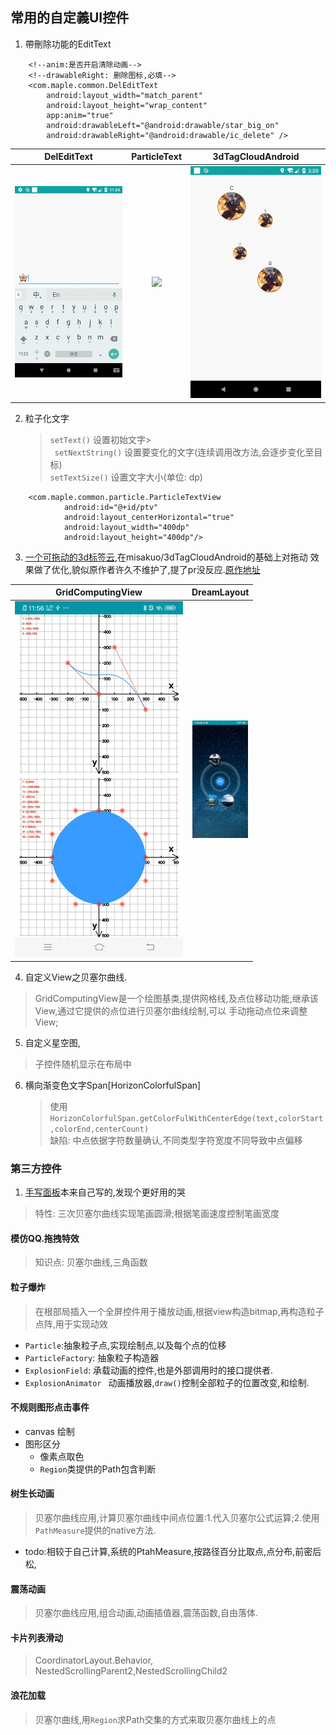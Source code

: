## 常用的自定義UI控件

1. 帶刪除功能的EditText
    
```
    <!--anim:是否开启清除动画-->
    <!--drawableRight: 删除图标,必填-->
    <com.maple.common.DelEditText
        android:layout_width="match_parent"
        android:layout_height="wrap_content"
        app:anim="true" 
        android:drawableLeft="@android:drawable/star_big_on"
        android:drawableRight="@android:drawable/ic_delete" />
```

| DelEditText | ParticleText | 3dTagCloudAndroid|
| :--: | :--: | :--: |
| ![](./screenshot/delEdittext.gif)  | ![](./screenshot/particle.gif)|![](./screenshot/3d.gif)

2. 粒子化文字
    > `setText()` 设置初始文字><br/>
     ` setNextString()` 设置要变化的文字(连续调用改方法,会逐步变化至目标) <br/>
     `setTextSize()` 设置文字大小(单位: dp)
    
```
    <com.maple.common.particle.ParticleTextView
            android:id="@+id/ptv"
            android:layout_centerHorizontal="true"
            android:layout_width="400dp"
            android:layout_height="400dp"/>
```
3. [一个可拖动的3d标签云](https://github.com/wangfengye/3dTagCloudAndroid),在misakuo/3dTagCloudAndroid的基础上对拖动
效果做了优化,貌似原作者许久不维护了,提了pr没反应.[原作地址](https://github.com/misakuo/3dTagCloudAndroid)

| GridComputingView |DreamLayout|
| :--: | :--: |
| ![](./screenshot/brx.gif)  |  ![](./screenshot/woniu.gif) |

4. 自定义View之贝塞尔曲线.
> GridComputingView是一个绘图基类,提供网格线,及点位移动功能,继承该View,通过它提供的点位进行贝塞尔曲线绘制,可以
手动拖动点位来调整View;

5. 自定义星空图,
> 子控件随机显示在布局中

6. 横向渐变色文字Span[HorizonColorfulSpan]
    > 使用 `HorizonColorfulSpan.getColorFulWithCenterEdge(text,colorStart,colorEnd,centerCount)`</br>
    缺陷: 中点依据字符数量确认,不同类型字符宽度不同导致中点偏移
### 第三方控件
1. [手写面板](https://github.com/gcacace/android-signaturepad)本来自己写的,发现个更好用的哭
> 特性: 三次贝塞尔曲线实现笔画圆滑;根据笔画速度控制笔画宽度

#### 模仿QQ.拖拽特效
>  知识点: 贝塞尔曲线,三角函数

#### 粒子爆炸
> 在根部局插入一个全屏控件用于播放动画,根据view构造bitmap,再构造粒子点阵,用于实现动效

* `Particle`:抽象粒子点,实现绘制点,以及每个点的位移
* `ParticleFactory`: 抽象粒子构造器
* `ExplosionField`: 承载动画的控件,也是外部调用时的接口提供者.
* `ExplosionAnimator ` 动画播放器,`draw()`控制全部粒子的位置改变,和绘制.

#### 不规则图形点击事件

* canvas 绘制
* 图形区分
    * 像素点取色
    * `Region`类提供的Path包含判断

#### 树生长动画
> 贝塞尔曲线应用,计算贝塞尔曲线中间点位置:1.代入贝塞尔公式运算;2.使用`PathMeasure`提供的native方法.

 * todo:相较于自己计算,系统的PtahMeasure,按路径百分比取点,点分布,前密后松,

 #### 震荡动画
 > 贝塞尔曲线应用,组合动画,动画插值器,震荡函数,自由落体.

 #### 卡片列表滑动
  > CoordinatorLayout.Behavior, NestedScrollingParent2,NestedScrollingChild2

 #### 浪花加载
 > 贝塞尔曲线,用`Region`求Path交集的方式来取贝塞尔曲线上的点